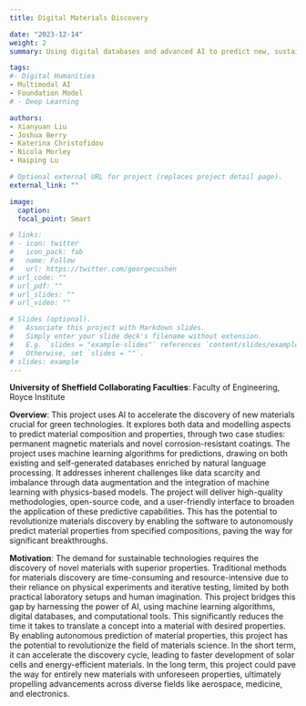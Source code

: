 ```yaml
---
title: Digital Materials Discovery

date: "2023-12-14"
weight: 2
summary: Using digital databases and advanced AI to predict new, sustainable materials for green technologies, accelerating the shift towards net-zero emissions and driving substantial progress in global sustainability initiatives.

tags:
#- Digital Humanities
- Multimodal AI
- Foundation Model
# - Deep Learning

authors:
- Xianyuan Liu
- Joshua Berry
- Katerina Christofidou
- Nicola Morley
- Haiping Lu

# Optional external URL for project (replaces project detail page).
external_link: ""

image:
  caption: 
  focal_point: Smart

# links:
# - icon: twitter
#   icon_pack: fab
#   name: Follow
#   url: https://twitter.com/georgecushen
# url_code: ""
# url_pdf: ""
# url_slides: ""
# url_video: ""

# Slides (optional).
#   Associate this project with Markdown slides.
#   Simply enter your slide deck's filename without extension.
#   E.g. `slides = "example-slides"` references `content/slides/example-slides.md`.
#   Otherwise, set `slides = ""`.
# slides: example
---
```

**University of Sheffield Collaborating Faculties**: Faculty of Engineering, Royce Institute

[//]: # (**External Partner**:)

[//]: # (**Related Links**: https://www.dhi.ac.uk/text-correction-for-mining-historical-documents/)

**Overview**: 
This project uses AI to accelerate the discovery of new materials crucial for green technologies. It explores both data and modelling aspects to predict material composition and properties, through two case studies: permanent magnetic materials and novel corrosion-resistant coatings.
The project uses machine learning algorithms for predictions, drawing on both existing and self-generated databases enriched by natural language processing. It addresses inherent challenges like data scarcity and imbalance through data augmentation and the integration of machine learning with physics-based models.
The project will deliver high-quality methodologies, open-source code, and a user-friendly interface to broaden the application of these predictive capabilities.
This has the potential to revolutionize materials discovery by enabling the software to autonomously predict material properties from specified compositions, paving the way for significant breakthroughs.

**Motivation**: 
The demand for sustainable technologies requires the discovery of novel materials with superior properties. 
Traditional methods for materials discovery are time-consuming and resource-intensive due to their reliance on physical experiments and iterative testing, limited by both practical laboratory setups and human imagination.
This project bridges this gap by harnessing the power of AI, using machine learning algorithms, digital databases, and computational tools. This significantly reduces the time it takes to translate a concept into a material with desired properties.
By enabling autonomous prediction of material properties, this project has the potential to revolutionize the field of materials science.  In the short term, it can accelerate the discovery cycle, leading to faster development of solar cells and energy-efficient materials. In the long term, this project could pave the way for entirely new materials with unforeseen properties, ultimately propelling advancements across diverse fields like aerospace, medicine, and electronics.
